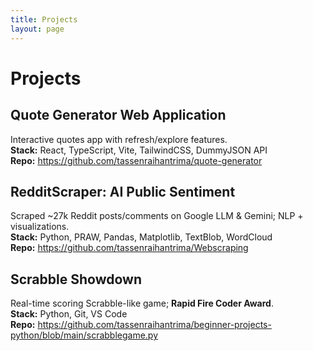 ```yaml
---
title: Projects
layout: page
---
```


# Projects

## Quote Generator Web Application
Interactive quotes app with refresh/explore features.  
**Stack:** React, TypeScript, Vite, TailwindCSS, DummyJSON API  
**Repo:** <https://github.com/tassenraihantrima/quote-generator>

## RedditScraper: AI Public Sentiment
Scraped ~27k Reddit posts/comments on Google LLM & Gemini; NLP + visualizations.  
**Stack:** Python, PRAW, Pandas, Matplotlib, TextBlob, WordCloud  
**Repo:** <https://github.com/tassenraihantrima/Webscraping>

## Scrabble Showdown
Real-time scoring Scrabble-like game; **Rapid Fire Coder Award**.  
**Stack:** Python, Git, VS Code  
**Repo:** <https://github.com/tassenraihantrima/beginner-projects-python/blob/main/scrabblegame.py>
